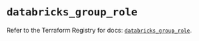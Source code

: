 # `databricks_group_role`

Refer to the Terraform Registry for docs: [`databricks_group_role`](https://registry.terraform.io/providers/databricks/databricks/1.56.0/docs/resources/group_role).
